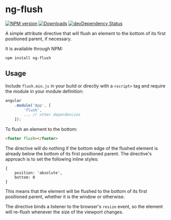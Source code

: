 # ng-flush
[![NPM version][npm-image]][npm-url]
[![Downloads][downloads-image]][npm-url]
[![devDependency Status][david-image]][david-url]

A simple attribute directive that will flush an element to the bottom of its first positioned parent, if necessary.

It is available through NPM:

```shell
npm install ng-flush
```

## Usage

Include `flush.min.js` in your build or directly with a `<script>` tag and require the module in your module definition:

```js
angular  
    .module('App', [  
        'flush',  
        ... // other dependencies  
    ]);
```

To flush an element to the bottom:

```html
<footer flush></footer>
```

The directive will do nothing if the bottom edge of the flushed element is already below the bottom of its first positioned parent. The directive's approach is to set the following inline styles:

```
{
	position: 'absolute',
	bottom: 0
}
```

This means that the element will be flushed to the bottom of its first positioned parent, whether it is the window or otherwise.

The directive binds a listener to the browser's `resize` event, so the element will re-flush whenever the size of the viewport changes.

[david-image]: https://david-dm.org/hiebj/ng-flush/dev-status.svg
[david-url]: https://david-dm.org/hiebj/ng-flush#info=devDependencies
[downloads-image]: http://img.shields.io/npm/dm/ng-flush.svg
[npm-image]: http://img.shields.io/npm/v/ng-flush.svg
[npm-url]: https://npmjs.org/package/ng-flush
